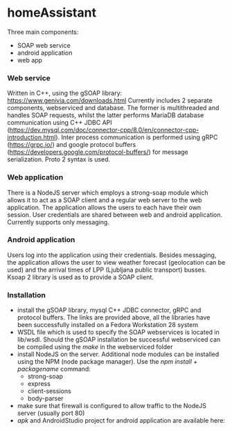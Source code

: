 # homeAssistant

Three main components:
 - SOAP web service
 - android application
 - web app

### Web service
Written in C++, using the gSOAP library: https://www.genivia.com/downloads.html
Currently includes 2 separate components, webserviced and database. The former is multithreaded and handles SOAP requests, whilst the latter performs MariaDB database communication using C++ JDBC API (https://dev.mysql.com/doc/connector-cpp/8.0/en/connector-cpp-introduction.html). Inter process communication is performed using gRPC (https://grpc.io/) and google protocol buffers (https://developers.google.com/protocol-buffers/) for message serialization. Proto 2 syntax is used.

### Web application
There is a NodeJS server which employs a strong-soap module which allows it to act as a SOAP client and a regular web server to the web application. The application allows the users to each have their own session. User credentials are shared between web and android application. Currently supports only messaging.

### Android application
Users log into the application using their credentials. Besides messaging, the application allows the user to view weather forecast (geolocation can be used) and the arrival times of LPP (Ljubljana public transport) busses. Ksoap 2 library is used as to provide a SOAP client.

### Installation
- install the gSOAP library, mysql C++ JDBC connector, gRPC and protocol buffers. The links are provided above, all the libraries have been successfully installed on a Fedora Workstation 28 system
- WSDL file which is used to specify the SOAP webservices is located in lib/wsdl. Should the gSOAP installation be successful webserviced can be compiled using the *make* in the webserviced folder
- install NodeJS on the server. Additional node modules can be installed using the NPM (node package manager). Use the *npm install + packagename* command:
  - strong-soap
  - express
  - client-sessions
  - body-parser
 - make sure that firewall is configured to allow traffic to the NodeJS server (usually port 80)
 - *apk* and AndroidStudio project for android application are available here: 
